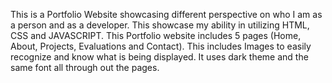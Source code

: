This is a Portfolio Website showcasing different perspective on who I am as a person and as a developer. This showcase my ability in utilizing HTML, CSS and JAVASCRIPT. This Portfolio website includes 5 pages (Home, About, Projects, Evaluations and Contact). This includes Images to easily recognize and know what is being displayed. It uses dark theme and the same font all through out the pages. 

